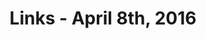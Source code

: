 ---
title: Links - April 8th, 2016
layout: links
category: links
articles:
  - title: "Broken Promises: The Housing Market in SF (And Ten Ideas to Fix It)"
    author: Zac Townsend
    url: http://blog.zactownsend.com/broken-promises-the-housing-market-in-san-francisco-and-ten-ideas-to-fix-it
    note: "A clear economic analysis of the housing market in San Francisco, its history, its distortions, and its intricacies. Zac makes good arguments, proposes attainable solutions, and brings examples of other cities arount the U.S. that have solved similar housing crises before."

  - title: "The Weird Redemption of SF's Most Reviled Tech Bro"
    author: Lauren Smiley
    source: Backchannel
    url: https://backchannel.com/the-weird-redemption-of-sf-s-most-reviled-tech-bro-ce8dd1bfb705
    note: "While the city officials' skepticism is understandable, their stubbornness to work with a capable person due to his background is not. Two very unexpected things I learned from this piece: 1) San Francisco's homeless population has been around 6000 for over 25 years. 2) between nonprofits and city departments, $241M/year are spent on supporting San Francisco's homeless population. That is, roughly $40k per person."

  - title: Declining Mobility and Restrictions on Land Use
    author: Alex Tabarrok
    source:  Marginal Revolution
    url: http://marginalrevolution.com/marginalrevolution/2016/04/why-is-mobility-declining.html

  - title: A 26-Story History of San Francisco
    author: Alexis Madrigal
    source: The Atlantic
    url: http://www.theatlantic.com/technology/archive/2014/03/a-26-story-history-of-san-francisco/284467/
    note: I went to a meetup at 140 New Montgomery this week. The event was unremarkable, but the venue was odd. This essay tells its story.

  - title: On your marks. Get set. Go. The fourth Facebook goldrush just started.
    author: Jeremy Liew
    source: Lightspeed Venture Partners
    url: https://medium.com/lightspeed-venture-partners/on-your-marks-get-set-go-the-fourth-facebook-goldrush-just-started-100093c16ec8
    note: Everyone is talking about bots.

  - title: Why Kik Thinks Chatbots Will Kill Webpages
    author: Cliff Kuang
    source: Fast Company
    url: http://www.fastcodesign.com/3058584/why-kik-thinks-chatbots-will-kill-webpages

  - title: What the iPhone has done to cameras is completely insane
    author: Roberto A. Ferdman
    source: The Washington Post
    url: https://www.washingtonpost.com/news/wonk/wp/2016/04/07/what-the-iphone-has-done-to-cameras-is-completely-insane/

  - title: Stop Voter Suppression
    author: Robert Reich
    url: http://robertreich.org/post/142275179580

  - title: What Bernie Sanders Gets Right
    author: Mark Thoma
    source: The Fiscal Times
    url: http://www.thefiscaltimes.com/Columns/2016/04/05/What-Bernie-Sanders-Gets-Right
    note: "As usual, Thoma asks the right questions. I am particularly interested in the \"how is the social interest is defined?\" aspect of his article. When companies, and identities, span across the world, our definitions of society change too."

  - title: Losing Money
    author: Fred Wilson
    source: AVC
    url: http://avc.com/2016/04/losing-money

  - title: "Film Dialogue"
    author: Hanah Anderson and Matt Daniels
    source: Polygraph
    url: http://polygraph.cool/films/
---
